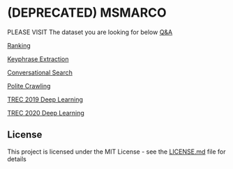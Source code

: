 # (DEPRECATED) MSMARCO
PLEASE VISIT The dataset you are looking for below
[Q&A](https://github.com/microsoft/MSMARCO-Question-Answering) 

[Ranking](https://github.com/microsoft/MSMARCO-Passage-Ranking) 

[Keyphrase Extraction](https://github.com/microsoft/MSMARCO-OpenKP)

[Conversational Search](https://github.com/microsoft/MSMARCO-Conversational-Search)

[Polite Crawling](https://github.com/microsoft/MSMARCO-Optimal-Freshness-Crawl-Under-Politeness-Constraints)

[TREC 2019 Deep Learning](https://github.com/microsoft/TREC-2019-Deep-Learning)

[TREC 2020 Deep Learning](https://github.com/microsoft/TREC-2020-Deep-Learning)

## License
This project is licensed under the MIT License - see the [LICENSE.md](LICENSE.md) file for details
